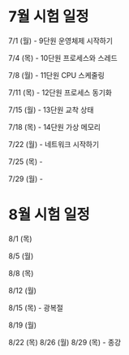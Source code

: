 # 7월 시험 일정
7/1 (월) - 9단원 운영체제 시작하기

7/4 (목) - 10단원 프로세스와 스레드

7/8 (월) - 11단원 CPU 스케줄링

7/11 (목) - 12단원 프로세스 동기화

7/15 (월) - 13단원 교착 상태

7/18 (목) - 14단원 가상 메모리

7/22 (월) - 네트워크 시작하기

7/25 (목) -

7/29 (월) -

# 8월 시험 일정
8/1 (목)

8/5 (월)

8/8 (목)

8/12 (월)

8/15 (목) - 광복절

8/19 (월)

8/22 (목) 8/26 (월) 8/29 (목) - 종강

